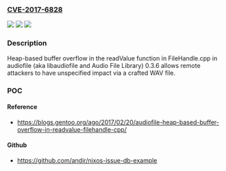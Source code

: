 ### [CVE-2017-6828](https://cve.mitre.org/cgi-bin/cvename.cgi?name=CVE-2017-6828)
![](https://img.shields.io/static/v1?label=Product&message=n%2Fa&color=blue)
![](https://img.shields.io/static/v1?label=Version&message=n%2Fa&color=blue)
![](https://img.shields.io/static/v1?label=Vulnerability&message=n%2Fa&color=brighgreen)

### Description

Heap-based buffer overflow in the readValue function in FileHandle.cpp in audiofile (aka libaudiofile and Audio File Library) 0.3.6 allows remote attackers to have unspecified impact via a crafted WAV file.

### POC

#### Reference
- https://blogs.gentoo.org/ago/2017/02/20/audiofile-heap-based-buffer-overflow-in-readvalue-filehandle-cpp/

#### Github
- https://github.com/andir/nixos-issue-db-example

